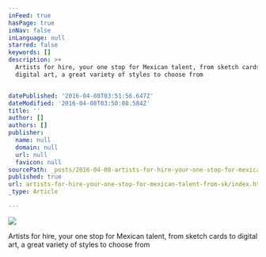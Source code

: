 ```yaml
---
inFeed: true
hasPage: true
inNav: false
inLanguage: null
starred: false
keywords: []
description: >+
  Artists for hire, your one stop for Mexican talent, from sketch cards to
  digital art, a great variety of styles to choose from


datePublished: '2016-04-08T03:51:56.647Z'
dateModified: '2016-04-08T03:50:08.584Z'
title: ''
author: []
authors: []
publisher:
  name: null
  domain: null
  url: null
  favicon: null
sourcePath: _posts/2016-04-08-artists-for-hire-your-one-stop-for-mexican-talent-from-sk.md
published: true
url: artists-for-hire-your-one-stop-for-mexican-talent-from-sk/index.html
_type: Article

---
```

![](https://the-grid-user-content.s3-us-west-2.amazonaws.com/8701d3fe-1548-441c-bde5-e0a0ceb689cc.png)

Artists for hire, your one stop for Mexican talent, from sketch cards to digital art, a great variety of styles to choose from